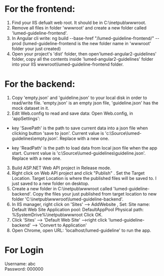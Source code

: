 # For the frontend:
1. Find your IIS defualt web root. It should be in C:\inetpub\wwwroot.
2. Remove all files in folder 'wwwroot' and create a new folder called 'lumed-guideline-frontend'.
3. In Angular cli write: ng build --base-href "/lumed-guideline-frontend/" --prod
   (lumed-guideline-frontend is the new folder name in 'wwwroot' folder your just created) 
4. Open your project's 'dist' folder, then open'lumed-angular2-guidelines' folder, copy all the contents inside 'lumed-angular2-guidelines' folder into your IIS wwwroot\lumed-guideline-frontend folder.

# For the backend:
1. Copy 'empty.json' and 'guideline.json' to your local disk in order to read/write file.
'empty.json' is an empty json file, 'guideline.json' has the mock dataset in it.
2. Edit Web.config to read and save data:
Open Web.config, in 'appSettings':
*  key 'SavePath' is the path to save current data into a json file when clicking button 'save to json'. Current value is 'c:\Source\lumed-guidelines\empty.json'. Replace with a new one.
   
* key 'ReadPath' is the path to load data from local json file when the app start. Current value is 'c:\Source\lumed-guidelines\guideline.json'. Replace with a new one.
3. Build ASP.NET Web API project in Release mode.
4. Right click on Web API project and click "Publish" .
Set the Target Location. Target Location is where the published files will be saved to. I just saved to a new folder on desktop.
5. Create a new folder in C:\inetpub\wwwroot called 'lumed-guideline-backend'.
Copy the files your just published from target location to new folder 'C:\inetpub\wwwroot\lumed-guideline-backend'.
6.  In IIS manager, right click on 'Sites' --> AddWebsite , Set:
Site name: Default Web Site
Application pool: DefaultAppPool
Physical path: %SystemDrive%\inetpub\wwwroot
Click OK.
7. Click 'Sites' --> 'Default Web Site' -->right click 'lumed-guideline-backend' --> 'Convert to Application'
8. Open Chrome, open URL: 'localhost/lumed-guideline' to run the app.

# For Login
Username: abc <br>
Password: 000000
  

